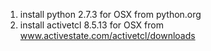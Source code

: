 1. install python 2.7.3 for OSX from python.org
2. install activetcl 8.5.13 for OSX from www.activestate.com/activetcl/downloads
